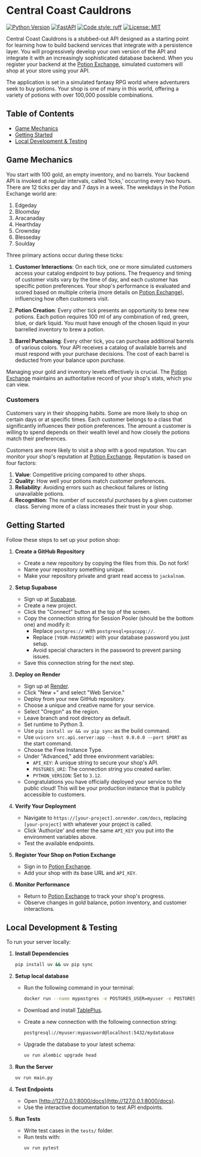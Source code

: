 # Central Coast Cauldrons

[![Python Version](https://img.shields.io/badge/python-3.12-blue.svg)](https://www.python.org/downloads/release/python-3120/) [![FastAPI](https://img.shields.io/badge/FastAPI-0.103.0-009688.svg?&logo=FastAPI&logoColor=white)](https://fastapi.tiangolo.com/) [![Code style: ruff](https://img.shields.io/badge/code%20style-ruff-000000.svg)](https://github.com/astral-sh/ruff) [![License: MIT](https://img.shields.io/badge/License-MIT-yellow.svg)](https://opensource.org/licenses/MIT)


Central Coast Cauldrons is a stubbed-out API designed as a starting point for learning how to build backend services that integrate with a persistence layer. You will progressively develop your own version of the API and integrate it with an increasingly sophisticated database backend. When you register your backend at the [Potion Exchange](https://potion-exchange.vercel.app/), simulated customers will shop at your store using your API.

The application is set in a simulated fantasy RPG world where adventurers seek to buy potions. Your shop is one of many in this world, offering a variety of potions with over 100,000 possible combinations.

## Table of Contents
- [Game Mechanics](#game-mechanics)
- [Getting Started](#getting-started)
- [Local Development & Testing](#local-development--testing)

## Game Mechanics

You start with 100 gold, an empty inventory, and no barrels. Your backend API is invoked at regular intervals, called 'ticks,' occurring every two hours. There are 12 ticks per day and 7 days in a week. The weekdays in the Potion Exchange world are:

1. Edgeday
2. Bloomday
3. Aracanaday
4. Hearthday
5. Crownday
6. Blesseday
7. Soulday

Three primary actions occur during these ticks:

1. **Customer Interactions**: On each tick, one or more simulated customers access your catalog endpoint to buy potions. The frequency and timing of customer visits vary by the time of day, and each customer has specific potion preferences. Your shop's performance is evaluated and scored based on multiple criteria (more details on [Potion Exchange](https://potion-exchange.vercel.app/)), influencing how often customers visit.

2. **Potion Creation**: Every other tick presents an opportunity to brew new potions. Each potion requires 100 ml of any combination of red, green, blue, or dark liquid. You must have enough of the chosen liquid in your barrelled inventory to brew a potion.

3. **Barrel Purchasing**: Every other tick, you can purchase additional barrels of various colors. Your API receives a catalog of available barrels and must respond with your purchase decisions. The cost of each barrel is deducted from your balance upon purchase.

Managing your gold and inventory levels effectively is crucial. The [Potion Exchange](https://potion-exchange.vercel.app/) maintains an authoritative record of your shop's stats, which you can view.

### Customers

Customers vary in their shopping habits. Some are more likely to shop on certain days or at specific times. Each customer belongs to a class that significantly influences their potion preferences. The amount a customer is willing to spend depends on their wealth level and how closely the potions match their preferences.

Customers are more likely to visit a shop with a good reputation. You can monitor your shop's reputation at [Potion Exchange](https://potion-exchange.vercel.app/). Reputation is based on four factors:

1. **Value**: Competitive pricing compared to other shops.
2. **Quality**: How well your potions match customer preferences.
3. **Reliability**: Avoiding errors such as checkout failures or listing unavailable potions.
4. **Recognition**: The number of successful purchases by a given customer class. Serving more of a class increases their trust in your shop.

## Getting Started

Follow these steps to set up your potion shop:

1. **Create a GitHub Repository**
   - Create a new repository by copying the files from this. Do not fork!
   - Name your repository something unique.
   - Make your repository private and grant read access to `jackalnom`.

2. **Setup Supabase**
   - Sign up at [Supabase](https://supabase.com/).
   - Create a new project.
   - Click the "Connect" button at the top of the screen.
   - Copy the connection string for Session Pooler (should be the bottom one) and modify it:
     - Replace `postgres://` with `postgresql+psycopg://`.
     - Replace `[YOUR-PASSWORD]` with your database password you just setup.
     - Avoid special characters in the password to prevent parsing issues.
   - Save this connection string for the next step.


3. **Deploy on Render**
   - Sign up at [Render](https://render.com/).
   - Click "New +" and select "Web Service."
   - Deploy from your new GitHub repository.
   - Choose a unique and creative name for your service.
   - Select "Oregon" as the region.
   - Leave branch and root directory as default.
   - Set runtime to Python 3.
   - Use `pip install uv && uv pip sync` as the build command.
   - Use `uvicorn src.api.server:app --host 0.0.0.0 --port $PORT` as the start command.
   - Choose the Free Instance Type.
   - Under "Advanced," add three environment variables:
     - `API_KEY`: A unique string to secure your shop's API.
     - `POSTGRES_URI`: The connection string you created earlier.
     - `PYTHON_VERSION`: Set to `3.12`.
   - Congratulations you have officially deployed your service to the public cloud! This will be your production instance that is publicly accessible to customers.

4. **Verify Your Deployment**
   - Navigate to `https://[your-project].onrender.com/docs`, replacing `[your-project]` with whatever your project is called.
   - Click 'Authorize' and enter the same `API_KEY` you put into the environment variables above.
   - Test the available endpoints.

5. **Register Your Shop on Potion Exchange**
   - Sign in to [Potion Exchange](https://potion-exchange.vercel.app/).
   - Add your shop with its base URL and `API_KEY`.

6. **Monitor Performance**
   - Return to [Potion Exchange](https://potion-exchange.vercel.app/) to track your shop's progress.
   - Observe changes in gold balance, potion inventory, and customer interactions.

## Local Development & Testing

To run your server locally:

1. **Install Dependencies**
   ```bash
   pip install uv && uv pip sync
   ```

2. **Setup local database**
   - Run the following command in your terminal:
     ```bash
     docker run --name mypostgres -e POSTGRES_USER=myuser -e POSTGRES_PASSWORD=mypassword -e POSTGRES_DB=mydatabase -p 5432:5432 -d postgres:latest
     ```

   - Download and install [TablePlus](https://tableplus.com/).
   - Create a new connection with the following connection string:
     ```bash
     postgresql://myuser:mypassword@localhost:5432/mydatabase
     ```

    - Upgrade the database to your latest schema:
      ```bash
      uv run alembic upgrade head
      ```

3. **Run the Server**
   ```bash
   uv run main.py
   ```

4. **Test Endpoints**
   - Open [http://127.0.0.1:8000/docs](http://127.0.0.1:8000/docs).
   - Use the interactive documentation to test API endpoints.

5. **Run Tests**
   - Write test cases in the `tests/` folder.
   - Run tests with:
     ```sh
     uv run pytest
     ```

